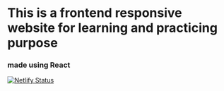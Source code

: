 # This is a frontend responsive website for learning and practicing purpose

### made using React

[![Netlify Status](https://api.netlify.com/api/v1/badges/ab39f1f6-133f-4de6-9bee-5a574016a47b/deploy-status)](https://app.netlify.com/sites/wgptwithreact/deploys)
